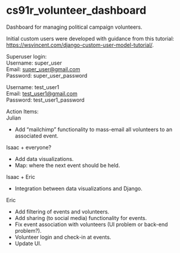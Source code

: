 # cs91r_volunteer_dashboard
Dashboard for managing political campaign volunteers.


Initial custom users were developed with guidance from this tutorial: https://wsvincent.com/django-custom-user-model-tutorial/.

Superuser login:  
Username: super_user  
Email: super_user@gmail.com  
Password: super_user_password  
  
Username: test_user1  
Email: test_user1@gmail.com  
Password: test_user1_password  


Action Items:  
Julian  
- Add “mailchimp” functionality to mass-email all volunteers to an associated event.

Isaac + everyone?  
- Add data visualizations.
- Map: where the next event should be held.

Isaac + Eric  
- Integration between data visualizations and Django.

Eric  
- Add filtering of events and volunteers.
- Add sharing (to social media) functionality for events.
- Fix event association with volunteers (UI problem or back-end problem?).
- Volunteer login and check-in at events.
- Update UI.
